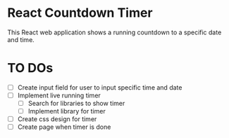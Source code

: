 # React Countdown Timer

This React web application shows a running countdown to a specific date and time.

# TO DOs

- [ ] Create input field for user to input specific time and date
- [ ] Implement live running timer
  - [ ] Search for libraries to show timer
  - [ ] Implement library for timer
- [ ] Create css design for timer
- [ ] Create page when timer is done
